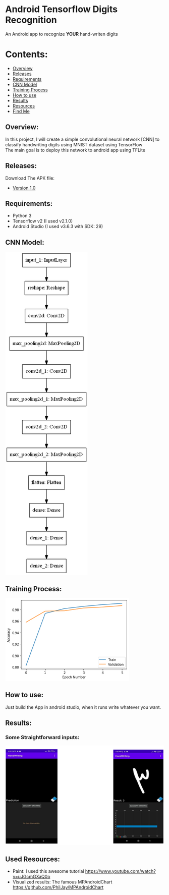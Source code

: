 # Android Tensorflow Digits Recognition
An Android app to recognize **YOUR** hand-writen digits

# Contents:
- [Overview](#overview)
- [Releases](#releases)
- [Requirements](#requirements)
- [CNN Model](#model)
- [Training Process](#training)
- [How to use](#use)
- [Results](#results)
- [Resources](#resourses)
- [Find Me](#findMe)

## Overview: <a name="overview"></a>
In this project, I will create a simple convolutional neural network [CNN] to classify handwriting digits using MNIST dataset using TensorFlow<br>
The main goal is to deploy this network to android app using TFLite

## Releases: <a name="releases"></a>
Download The APK file:
- [Version 1.0](https://github.com/IbrahimOmar91/Android-Tensorflow-digits-recognition/releases/download/v1.0/TFLiteHandWriting.apk "Version 1.0") 

## Requirements: <a name="requirements"></a>
- Python 3
- Tensorflow v2 (I used v2.1.0)
- Android Studio (I used v3.6.3 with SDK: 29)

## CNN Model: <a name="model"></a>
<img src="Imgs/model.png"/>

## Training Process:  <a name="training"></a>
<img src="Imgs/training.png"/>

## How to use:  <a name="use"></a>
Just build the App in android studio, when it runs write whatever you want.

## Results:  <a name="results"></a>
### Some Straightforward inputs:

![image](sample.png)

## Used Resources: <a name="resourses"></a>
- Paint: I used this awesome tutorial https://www.youtube.com/watch?v=uJGcmGXaQ0o
- Visualized results: The famous MPAndroidChart https://github.com/PhilJay/MPAndroidChart
